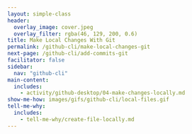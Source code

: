 ```yaml
---
layout: simple-class
header:
  overlay_image: cover.jpeg
  overlay_filter: rgba(46, 129, 200, 0.6)
title: Make Local Changes With Git
permalink: /github-cli/make-local-changes-git
next-page: /github-cli/add-commits-git
facilitator: false
sidebar:
  nav: "github-cli"
main-content:
  includes:
    - activity/github-desktop/04-make-changes-locally.md
show-me-how: images/gifs/github-cli/local-files.gif
tell-me-why:
  includes:
    - tell-me-why/create-file-locally.md
---
```

